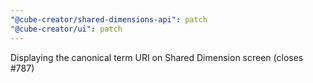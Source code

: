 ```yaml
---
"@cube-creator/shared-dimensions-api": patch
"@cube-creator/ui": patch
---
```


Displaying the canonical term URI on Shared Dimension screen (closes #787)

